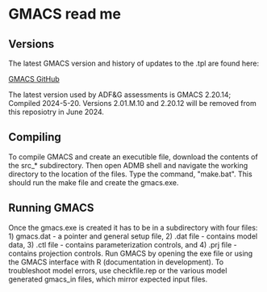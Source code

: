 # GMACS read me 

## Versions

The latest GMACS version and history of updates to the .tpl are found here:

[GMACS GitHub](https://github.com/GMACS-project/GMACS_tpl-cpp_code)  

The latest version used by ADF&G assessments is GMACS 2.20.14; Compiled 2024-5-20. Versions 2.01.M.10 and 2.20.12 will be removed from this reposiotry in June 2024.

## Compiling

To compile GMACS and create an executible file, download the contents of the src_* subdirectory. Then open ADMB shell and navigate the working directory to the location of the files. Type the command, "make.bat". This should run the make file and create the gmacs.exe.

## Running GMACS

Once the gmacs.exe is created it has to be in a subdirectory with four files: 1) gmacs.dat - a pointer and general setup file, 2) .dat file - contains model data, 3) .ctl file - contains parameterization controls, and 4) .prj file - contains projection controls. Run GMACS by opening the exe file or using the GMACS interface with R (documentation in development). To troubleshoot model errors, use checkfile.rep or the various model generated gmacs_in files, which mirror expected input files.
